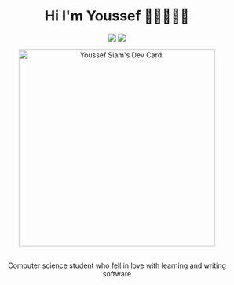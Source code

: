 
<h1 align="center">Hi I'm Youssef 👋🏻👨🏻‍💻</h1>
<p align="center">
    <a href="https://twitter.com/youssefsiam38"><img src="https://img.shields.io/badge/twitter-%231FA1F1?style=flat&logo=twitter&logoColor=white"/></a>
    <a href="https://www.linkedin.com/in/youssefsiam38"><img src="https://img.shields.io/badge/linkedin-%230177B5?style=flat&logo=linkedin&logoColor=white"/></a>
  </p>
  
  <!-- <img src="https://raw.githubusercontent.com/youssefsiam38/youssefsiam38/master/github-readme-photo.jpg" align="right" width="27%"/> -->
  <div align="center" width="27%">
  <a href="https://app.daily.dev/youssefsiam38"><img src="https://api.daily.dev/devcards/99bd1433ac0d4f6e8317b5d7faeb770f.png?r=vy8" width="400" alt="Youssef Siam's Dev Card"/></a>
</div>
<br>
<p align="center">Computer science student who fell in love with learning and writing software</p>
